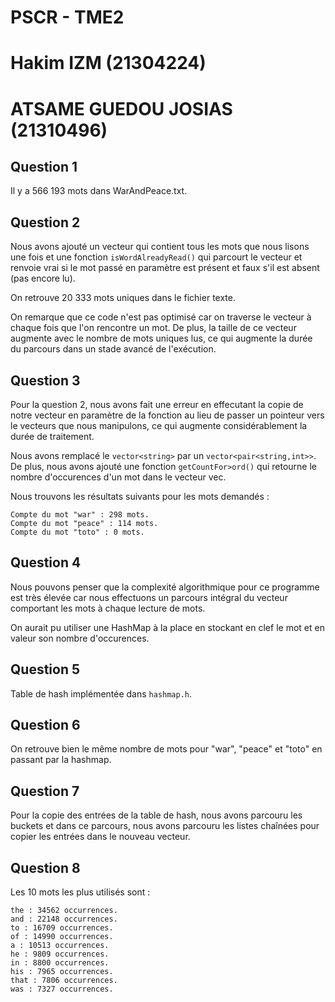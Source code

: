 # PSCR - TME2

# Hakim IZM (21304224)
# ATSAME GUEDOU JOSIAS (21310496)

## Question 1

Il y a 566 193 mots dans WarAndPeace.txt.

## Question 2

Nous avons ajouté un vecteur qui contient tous les mots que nous lisons une fois et une fonction `isWordAlreadyRead()` qui parcourt le vecteur et renvoie vrai si le mot passé en paramètre est présent et faux s'il est absent (pas encore lu).

On retrouve 20 333 mots uniques dans le fichier texte.

On remarque que ce code n'est pas optimisé car on traverse le vecteur à chaque fois que l'on rencontre un mot. De plus, la taille de ce vecteur augmente avec le nombre de mots uniques lus, ce qui augmente la durée du parcours dans un stade avancé de l'exécution.

## Question 3

Pour la question 2, nous avons fait une erreur en effecutant la copie de notre vecteur en paramètre de la fonction au lieu de passer un pointeur vers le vecteurs que nous manipulons, ce qui augmente considérablement la durée de traitement.

Nous avons remplacé le `vector<string>` par un `vector<pair<string,int>>`. De plus, nous avons ajouté une fonction `getCountFor>ord()` qui retourne le nombre d'occurences d'un mot dans le vecteur vec.

Nous trouvons les résultats suivants pour les mots demandés :

```
Compte du mot "war" : 298 mots.
Compte du mot "peace" : 114 mots.
Compte du mot "toto" : 0 mots.
```

## Question 4

Nous pouvons penser que la complexité algorithmique pour ce programme est très élevée car nous effectuons un parcours intégral du vecteur comportant les mots à chaque lecture de mots.

On aurait pu utiliser une HashMap à la place en stockant en clef le mot et en valeur son nombre d'occurences.

## Question 5

Table de hash implémentée dans `hashmap.h`.

## Question 6

On retrouve bien le même nombre de mots pour "war", "peace" et "toto" en passant par la hashmap.

## Question 7

Pour la copie des entrées de la table de hash, nous avons parcouru les buckets et dans ce parcours, nous avons parcouru les listes chaînées pour copier les entrées dans le nouveau vecteur.

## Question 8

Les 10 mots les plus utilisés sont :

```
the : 34562 occurrences.
and : 22148 occurrences.
to : 16709 occurrences.
of : 14990 occurrences.
a : 10513 occurrences.
he : 9809 occurrences.
in : 8800 occurrences.
his : 7965 occurrences.
that : 7806 occurrences.
was : 7327 occurrences.
```